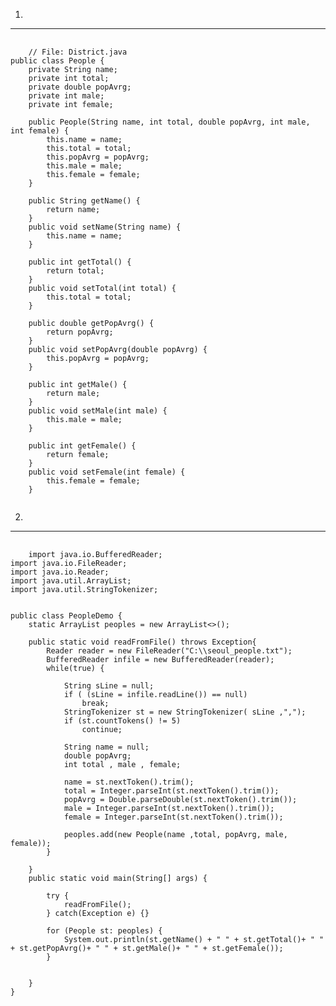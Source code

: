 1.
--------------
<Pre>
  <code>
    // File: District.java
public class People {
    private String name;
    private int total;
    private double popAvrg;
    private int male;
    private int female;

    public People(String name, int total, double popAvrg, int male, int female) {
        this.name = name;
        this.total = total;
        this.popAvrg = popAvrg;
        this.male = male;
        this.female = female;
    }

    public String getName() {
        return name;
    }
    public void setName(String name) {
		this.name = name;
    }

    public int getTotal() {
        return total;
    }
    public void setTotal(int total) {
		this.total = total;
    }

    public double getPopAvrg() {
        return popAvrg;
    }
    public void setPopAvrg(double popAvrg) {
		this.popAvrg = popAvrg;
    }

    public int getMale() {
        return male;
    }
    public void setMale(int male) {
		this.male = male;
    }

    public int getFemale() {
        return female;
    }
    public void setFemale(int female) {
		this.female = female;
    }
  </code>
</Pre>
2.
-------------------
<pre>
  <code>
    import java.io.BufferedReader;
import java.io.FileReader;
import java.io.Reader;
import java.util.ArrayList;
import java.util.StringTokenizer;


public class PeopleDemo {
    static ArrayList<People> peoples = new ArrayList<>();

    public static void readFromFile() throws Exception{
        Reader reader = new FileReader("C:\\seoul_people.txt");
        BufferedReader infile = new BufferedReader(reader);
        while(true) {

            String sLine = null;
            if ( (sLine = infile.readLine()) == null)
                break;
            StringTokenizer st = new StringTokenizer( sLine ,",");
            if (st.countTokens() != 5)
                continue;

            String name = null;
            double popAvrg;
            int total , male , female;

            name = st.nextToken().trim();
            total = Integer.parseInt(st.nextToken().trim());
            popAvrg = Double.parseDouble(st.nextToken().trim());
            male = Integer.parseInt(st.nextToken().trim());
            female = Integer.parseInt(st.nextToken().trim());

            peoples.add(new People(name ,total, popAvrg, male, female));
        }

    }
    public static void main(String[] args) {
            
        try {
			readFromFile();
		} catch(Exception e) {}
		
		for (People st: peoples) {
			System.out.println(st.getName() + " " + st.getTotal()+ " " + st.getPopAvrg()+ " " + st.getMale()+ " " + st.getFemale());
		}

        
    }
}
  </code>
</pre>

